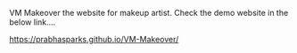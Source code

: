 VM Makeover the website for makeup artist. Check the demo website in the below link....

https://prabhasparks.github.io/VM-Makeover/
